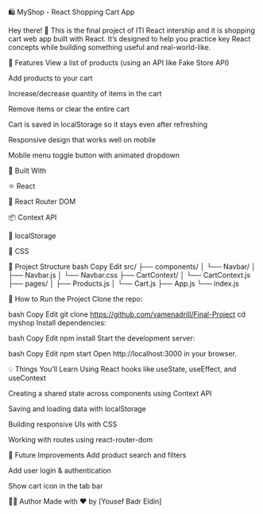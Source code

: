 🛍️ MyShop - React Shopping Cart App

Hey there! 👋
This is the final project of ITI React intership and it is shopping cart web app built with React. It’s designed to help you practice key React concepts while building something useful and real-world-like.

🚀 Features
View a list of products (using an API like Fake Store API)

Add products to your cart

Increase/decrease quantity of items in the cart

Remove items or clear the entire cart

Cart is saved in localStorage so it stays even after refreshing

Responsive design that works well on mobile

Mobile menu toggle button with animated dropdown

🧰 Built With

⚛️ React

🧭 React Router DOM

📦 Context API

💾 localStorage

🎨 CSS

📁 Project Structure
bash
Copy
Edit
src/
├── components/
│ └── Navbar/
│ ├── Navbar.js
│ └── Navbar.css
├── CartContext/
│ └── CartContext.js
├── pages/
│ ├── Products.js
│ └── Cart.js
├── App.js
└── index.js

🧪 How to Run the Project
Clone the repo:

bash
Copy
Edit
git clone https://github.com/vamenadrill/Final-Project
cd myshop
Install dependencies:

bash
Copy
Edit
npm install
Start the development server:

bash
Copy
Edit
npm start
Open http://localhost:3000 in your browser.

💡 Things You’ll Learn
Using React hooks like useState, useEffect, and useContext

Creating a shared state across components using Context API

Saving and loading data with localStorage

Building responsive UIs with CSS

Working with routes using react-router-dom

📌 Future Improvements
Add product search and filters

Add user login & authentication

Show cart icon in the tab bar

🧑‍💻 Author
Made with ❤️ by [Yousef Badr Eldin]
